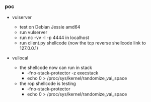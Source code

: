### poc



- vulserver
    + test on Debian Jessie amd64
    + run vulserver
    + run nc -vv -l -p  4444  in localhost                       
    + run client.py shellcode (now the tcp reverse shellcode link to 127.0.0.1)
 
- vullocal
    + the shellcode now can run in stack 
        - -fno-stack-protector -z execstack
        - echo 0 > /proc/sys/kernel/randomize_vai_space
    + the rop shellcode is testing
        - -fno-stack-protector
        - echo 0 > /proc/sys/kernel/randomize_vai_space

